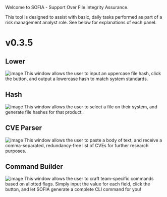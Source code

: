 Welcome to SOFIA - Support Over File Integrity Assurance.

This tool is designed to assist with basic, daily tasks performed as part of a risk management analyst role. See below for explanations of each panel.

# v0.3.5

## Lower
![image](https://github.com/ddurrant2/sofia_test/assets/140553472/ce81e8f4-74dc-4f4a-99c8-817254056554)
This window allows the user to input an uppercase file hash, click the button, and output a lowercase hash to match system standards.

## Hash
![image](https://github.com/ddurrant2/sofia_test/assets/140553472/9edf82c2-650a-4291-bafc-09fb9046d6f9)
This window allows the user to select a file on their system, and generate file hashes for that product.

## CVE Parser
![image](https://github.com/ddurrant2/sofia_test/assets/140553472/37de59f8-d8e1-4aae-a7d4-e152be446ad5)
This window allows the user to paste a body of text, and receive a comma-separated, redundancy-free list of CVEs for further research purposes.

## Command Builder
![image](https://github.com/ddurrant2/sofia_test/assets/140553472/a64b8a08-8d02-4843-8288-096d0f6c2775)
This window allows the user to craft team-specific commands based on allotted flags. Simply input the value for each field, click the button, and let SOFIA generate a complete CLI command for you!